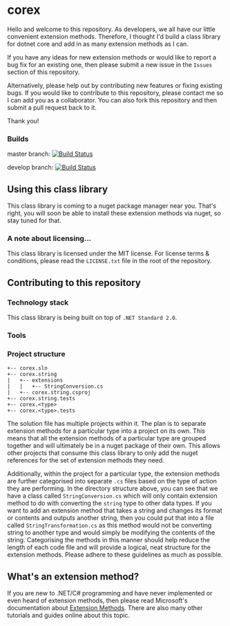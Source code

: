 # corex
Hello and welcome to this repository. As developers, we all have our little convenient extension methods. Therefore, I thought I'd build a class library for dotnet core and add in as many extension methods as I can.

If you have any ideas for new extension methods or would like to report a bug fix for an existing one, then please submit a new issue in the `Issues` section of this repository.

Alternatively, please help out by contributing new features or fixing existing bugs. If you would like to contribute to this repository, please contact me so I can add you as a collaborator. You can also fork this repository and then submit a pull request back to it.

Thank you!

### Builds
master branch: [![Build Status](https://dev.azure.com/sid1983/sid1983/_apis/build/status/sidm1983.corex?branchName=master)](https://dev.azure.com/sid1983/sid1983/_build/latest?definitionId=1&branchName=master)

develop branch: [![Build Status](https://dev.azure.com/sid1983/sid1983/_apis/build/status/sidm1983.corex?branchName=develop)](https://dev.azure.com/sid1983/sid1983/_build/latest?definitionId=1&branchName=develop)

## Using this class library

This class library is coming to a nuget package manager near you. That's right, you will soon be able to install these extension methods via nuget, so stay tuned for that.

### A note about licensing...

This class library is licensed under the MIT license. For license terms & conditions, please read the `LICENSE.txt` file in the root of the repository.

## Contributing to this repository

### Technology stack
This class library is being built on top of `.NET Standard 2.0`.

### Tools


### Project structure
```
+-- corex.sln
+-- corex.string
|   +-- extensions
|   |   +-- StringConversion.cs
|   +-- corex.string.csproj
+-- corex.string.tests
+-- corex.<type>
+-- corex.<type>.tests
```
The solution file has multiple projects within it. The plan is to separate extension methods for a particular type into a project on its own. This means that all the extension methods of a particular type are grouped together and will ultimately be in a nuget package of their own. This allows other projects that consume this class library to only add the nuget references for the set of extension methods they need.

Additionally, within the project for a particular type, the extension methods are further categorised into separate `.cs` files based on the type of action they are performing. In the directory structure above, you can see that we have a class called `StringConversion.cs` which will only contain extension method to do with converting the `string` type to other data types. If you want to add an extension method that takes a string and changes its format or contents and outputs another string, then you could put that into a file called `StringTransformation.cs` as this method would not be converting string to another type and would simply be modifying the contents of the string. Categorising the methods in this manner should help reduce the length of each code file and will provide a logical, neat structure for the extension methods. Please adhere to these guidelines as much as possible.

## What's an extension method?

If you are new to .NET/C# programming and have never implemented or even heard of extension methods, then please read Microsoft's documentation about [Extension Methods](https://docs.microsoft.com/en-us/dotnet/csharp/programming-guide/classes-and-structs/extension-methods#binding-extension-methods-at-compile-time). There are also many other tutorials and guides online about this topic.